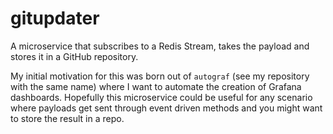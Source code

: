 # gitupdater

A microservice that subscribes to a Redis Stream, takes the payload and stores it in a GitHub repository.

My initial motivation for this was born out of `autograf` (see my repository with the same name) where I want to automate the creation of Grafana dashboards. Hopefully this microservice could be useful for any scenario where payloads get sent through event driven methods and you might want to store the result in a repo.

